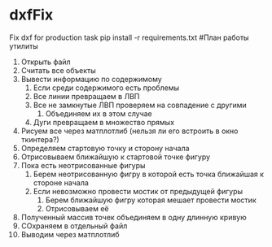 # dxfFix
 Fix dxf for production task
pip install -r requirements.txt
#План работы утилиты
1. Открыть файл
1. Считать все объекты
1. Вывести информацию по содержимому
    1. Если среди содержимого есть проблемы
    1. Все линии превращаем в ЛВП
    1. Все не замкнутые ЛВП проверяем на совпадение с другими 
        1. Объединяем их в этом случае
    1. Дуги превращаем в множество прямых
1. Рисуем все через матплотлиб (нельзя ли его встроить в окно ткинтера?)
1. Определяем стартовую точку и сторону начала
1. Отрисовываем ближайшую к стартовой точке фигуру
1. Пока есть неотрисованные фигуры
    1. Берем неотрисованную фигру в которой есть точка ближайшая к стороне начала
    1. Если невозможно провести мостик от предыдущей фигуры
        1. Берем ближайшую фигру которая мешает провести мостик
        1. Отрисовываем её
1. Полученный массив точек объединяем в одну длинную кривую
1. СОхраняем в отдельный файл
1. Выводим через матплотлиб